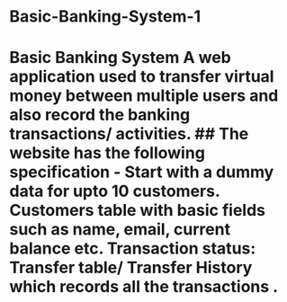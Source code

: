 # Basic-Banking-System-1
# Basic Banking System A web application used to transfer virtual money between multiple users and also record the banking transactions/ activities.  ## The website has the following specification -   Start with a dummy data for upto 10 customers.   Customers table with basic fields such as name, email, current balance etc.  Transaction status:  Transfer table/ Transfer History which records all the transactions .
